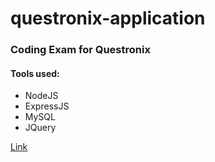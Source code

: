 # questronix-application

### Coding Exam for Questronix

#### Tools used:
* NodeJS
* ExpressJS
* MySQL
* JQuery

[Link](http://questronix.markallenagaton.com/)
